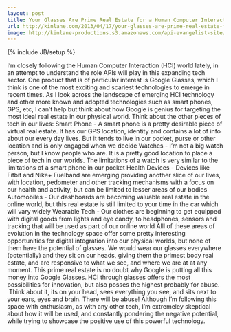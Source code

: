 ```yaml
---
layout: post
title: Your Glasses Are Prime Real Estate for a Human Computer Interaction HCI
url: http://kinlane.com/2013/04/17/your-glasses-are-prime-real-estate-for-a-human-compute-interaction/
image: http://kinlane-productions.s3.amazonaws.com/api-evangelist-site/blog/google-glasses.jpg
---
```

{% include JB/setup %}
<p>
     I’m closely following the Human Computer Interaction (HCI) world lately, in an attempt to understand the role APIs will play in this expanding tech sector. One product that is of particular interest is Google Glasses, which I think is one of the most exciting and scariest technologies to emerge in recent times. As I look across the landscape of emerging HCI technology and other more known and adopted technologies such as smart phones, GPS, etc, I can’t help but think about how Google is genius for targeting the most ideal real estate in our physical world. Think about the other pieces of tech in our lives: Smart Phone - A smart phone is a pretty desirable piece of virtual real estate. It has our GPS location, identity and contains a lot of info about our every day lives. But it tends to live in our pocket, purse or other location and is only engaged when we decide Watches - I’m not a big watch person, but I know people who are. It is a pretty good location to place a piece of tech in our worlds. The limitations of a watch is very similar to the limitations of a smart phone in our pocket Health Devices - Devices like Fitbit and Nike+ Fuelband are emerging providing another slice of our lives, with location, pedometer and other tracking mechanisms with a focus on our health and activity, but can be limited to lesser areas of our bodies Automobiles - Our dashboards are becoming valuable real estate in the online world, but this real estate is still limited to your time in the car which will vary widely Wearable Tech - Our clothes are beginning to get equipped with digital goods from lights and eye candy, to headphones, sensors and tracking that will be used as part of our online world Alll of these areas of evolution in the technology space offer some pretty interesting opportunities for digital integration into our physical worlds, but none of them have the potential of glasses. We would wear our glasses everywhere (potentially) and they sit on our heads, giving them the primest body real estate, and are responsive to what we see, and where we are at at any moment. This prime real estate is no doubt why Google is putting all this money into Google Glasses. HCI through glasses offers the most possibilities for innovation, but also posses the highest probably for abuse.  Think about it, its on your head, sees everything you see, and sits next to your ears, eyes and brain. There will be abuse! Although I’m following this space with enthusiasm, as with any other tech, I’m extremeley skeptical about how it will be used, and constantly pondering the negative potential, while trying to showcase the positive use of this powerful technology.
</p>